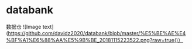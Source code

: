 # databank
数据仓
![Image text](https://github.com/davidz2020/databank/blob/master/%E5%BE%AE%E4%BF%A1%E6%88%AA%E5%9B%BE_20181115223522.png?raw=true()）
